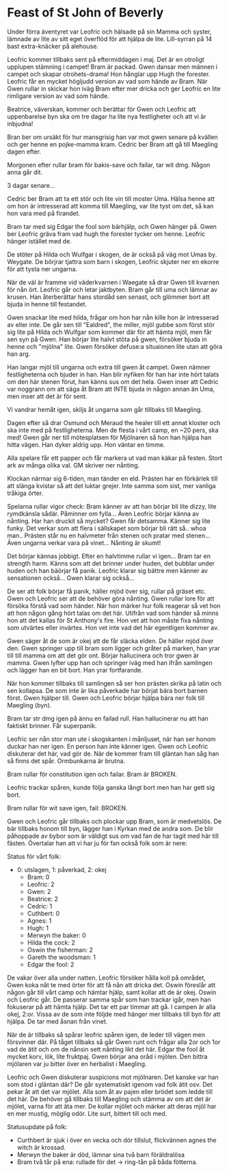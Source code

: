 # Feast of St John of Beverly

Under förra äventyret var Leofric och hälsade på sin Mamma och syster, lämnade av lite av sitt eget överflöd för att hjälpa de lite. Lill-syrran på 14 bast extra-knäcker på alehouse.

Leofric kommer tillbaks sent på eftermiddagen i maj. Det är en otroligt upplupen stämning i campet!
Bram är packad. Gwen dansar men männen i campet och skapar otrohets-drama! Hon hånglar upp Hugh the forester. Leofric får en mycket högljudd version av vad som hände av Bram. När Gwen rullar in skickar hon iväg Bram efter mer dricka och ger Leofric en lite rimligare version av vad som hände.

Beatrice, väverskan, kommer och berättar för Gwen och Leofric att uppenbarelse byn ska om tre dagar ha lite nya festligheter och att vi är inbjudna!

Bran ber om ursäkt för hur mansgrisig han var mot gwen senare på kvällen och ger henne en pojke-mamma kram.
Cedric ber Bram att gå till Maegling dagen efter.

Morgonen efter rullar bram för bakis-save och failar, tar wit dmg. Någon anna går dit.

3 dagar senare...

Cedric ber Bram att ta ett stör och lite vin till moster Uma. Hälsa henne att om hon är intresserad att komma till Maegling, var lite tyst om det, så kan hon vara med på firandet.

Bram tar med sig Edgar the fool som bärhjälp, och Gwen hänger på. Gwen ber Leofric gräva fram vad hugh the forester tycker om henne. Leofric hänger istället med de.

De stöter på Hilda och Wulfgar i skogen, de är också på väg mot Umas by. Weygate. De börjrar tjattra som barn i skogen, Leofric skjuter ner en ekorre för att tysta ner ungarna.

När de väl är framme vid väderkvarnen i Waegate så drar Gwen till kvarnen för nån ört. Leofric går och letar jaktbyten. Bram går till uma och lämnar av krusen. Han återberättar hans stordåd sen senast, och glömmer bort att bjuda in henne till festandet.

Gwen snackar lite med hilda, frågar om hon har nån kille hon är intresserad av eller inte. De går sen till "Ealdred", the miller, mjöl gubbe som först stör sig lite på Hilda och Wulfgar som kommer där för att hämta mjöl, men får sen syn på Gwen. Han börjar lite halvt stöta på gwen, försöker bjuda in henne och "mjölna" lite. Gwen försöker defuse:a situaionen lite utan att göra han arg.

Han langar mjöl till ungarna och extra till gwen åt campet. Gwen nämner festligheterna och bjuder in han. Han blir nyfiken för han har inte hört talats om den här stenen förut, han känns sus om det hela. Gwen inser att Cedric var noggrann om att säga åt Bram att INTE bjuda in någon annan än Uma, men inser att det är för sent.

Vi vandrar hemåt igen, skiljs åt ungarna som går tillbaks till Maegling.

Dagen efter så drar Osmund och Meraud the healer till ett annat kloster och ska inte med på festligheterna. Men de flesta i vårt camp, en ~20 pers, ska med! Gwen går ner till mötesplatsen för Mjölnaren så hon han hjälpa han hitta vägen. Han dyker aldrig upp. Hon väntar en timme.

Alla spelare får ett papper och får markera ut vad man käkar på festen. Stort ark av många olika val. GM skriver ner nånting.

Klockan närmar sig 6-tiden, man tänder en eld. Prästen har en förkärlek till att slänga kvistar så att det luktar grejer. Inte samma som sist, mer vanliga tråkiga örter.

Spelarna rullar vigor check: Bram känner av att han börjar bli lite dizzy, lite rymdkänsla sådär. Påminner om fylla... Även Leofric börjar känna av nånting. Har han druckit så mycket? Gwen får detsamma. Känner sig lite funky. Det verkar som att flera i sällskapet som börjar bli rätt så.. whoa man.. Prästen står nu en halvmeter från stenen och pratar med stenen... Även ungarna verkar vara på vinet... Nånting är skumt!

Det börjar kännas jobbigt. Efter en halvtimme rullar vi igen... Bram tar en strength harm. Känns som att det brinner under huden, det bubblar under huden och han bäörjar få panik. Leofric klarar sig bättre men känner av sensationen också... Gwen klarar sig också...

De ser att folk börjar få panik, häller mjöd över sig, rullar på gräset etc. Gwen och Leofric ser att de behöver göra nånting. Gwen rullar lore för att försöka förstå vad som händer. När hon märker hur folk reagerar så vet hon att hon någon gång hört talas om det här. Utifrån vad som händer så minns hon att det kallas för St Anthony's fire. Hon vet att hon måste fixa nånting som utvärtes eller invärtes. Hon vet inte vad det här egentligen kommer av.

Gwen säger åt de som är okej att de får släcka elden. De häller mjöd över den. Gwen springer upp till bram som ligger och gråter på marken, han yrar till till mamma om att det gör ont. Börjar hallucinera och tror gwen är mamma. Gwen lyfter upp han och springer iväg med han ifrån samlingen och lägger han en bit bort. Han yrar fortfarande.

När hon kommer tillbaks till samlingen så ser hon prästen skrika på latin och sen kollapsa. De som inte är lika påverkade har börjat bära bort barnen först. Gwen hjälper till. Gwen och Leofric börjar hjälpa bära ner folk till Maegling (byn).

Bram tar str dmg igen på ännu en failad rull. Han hallucinerar nu att han faktiskt brinner. Får superpanik.

Leofric ser nån stor man ute i skogskanten i månljuset, när han ser honom duckar han ner igen. En person han inte känner igen. Gwen och Leofric diskuterar det här, vad gör de. När de kommer fram till gläntan han såg han så finns det spår. Ormbunkarna är brutna.

Bram rullar för constitution igen och failar. Bram är BROKEN.

Leofric trackar spåren, kunde följa ganska långt bort men han har gett sig bort.

Bram rullar för wit save igen, fail: BROKEN.

Gwen och Leofric går tillbaks och plockar upp Bram, som är medvetslös. De bär tillbaks honom till byn, lägger han i Kyrkan med de andra som. De blir påhoppade av bybor som är väldigt sus om vad fan de har tagit med här till fästen. Övertalar han att vi har ju för fan också folk som är nere:


Status för vårt folk:
- 0: utslagen, 1: påverkad, 2: okej
  - Bram: 0
  - Leofric: 2
  - Gwen: 2
  - Beatrice: 2
  - Cedric: 1
  - Cuthbert: 0
  - Agnes: 1
  - Hugh: 1
  - Merwyn the baker: 0
  - Hilda the cock: 2
  - Oswin the fisherman: 2
  - Gareth the woodsman: 1
  - Edgar the fool: 2

De vakar över alla under natten. Leofric försöker hålla koll på området, Gwen koka nåt te med örter för att få nån att dricka det. Oswin föreslår att någon går till vårt camp och hämtar hjälp, samt kollar att de är okej. Oswin och Leofric går. De passerar samma spår som han trackar igår, men han fokuserar på att hämta hjälp. Det tar ett par timmar att gå. I campen är alla okej, 2:or. Vissa av de som inte följde med hänger mer tillbaks till byn för att hjälpa. De tar med åsnan från vinet.

När de är tillbaks så spårar leofric spåren igen, de leder till vägen men försvinner där. På tåget tillbaks så går Gwen runt och frågar alla 2or och 1or vad de ätit och om de nånsin sett nånting likt det här. Edgar the fool åt mycket korv, lök, lite fruktpaj. Gwen börjar ana oråd i mjölen. Den bittra mjölaren var ju bitter över en herbalist i Maegling.

Leofric och Gwen diskuterar suspicions mot mjölnaren. Det kanske var han som stod i gläntan där? De går systematiskt igenom vad folk ätit osv. Det pekar åt att det var mjölet. Alla som åt av pajen eller brödet som ledde till det här. De behöver gå tillbaks till Maegling och stämma av om att det är mjölet, varna för att äta mer. De kollar mjölet och märker att deras mjöl har en mer mustig, möglig odör. Lite surt, bittert till och med.

Statusupdate på folk:

- Curthbert är sjuk i över en vecka och dör tillslut, flickvännen agnes the witch är krossad.
- Merwyn the baker är död, lämnar sina två barn föräldralösa
- Bram två tår på ena: rullade för det -> ring-tån på båda fötterna.
